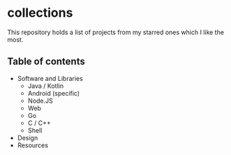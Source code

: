 # collections
This repository holds a list of projects from my starred ones which I like the most.

## Table of contents
* Software and Libraries
  * Java / Kotlin
  * Android (specific)
  * Node.JS
  * Web
  * Go
  * C / C++
  * Shell
* Design
* Resources
